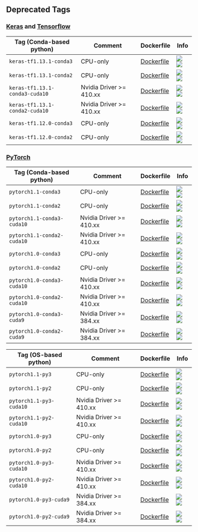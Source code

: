 ## Deprecated Tags

### [Keras](https://keras.io/) and [Tensorflow](https://www.tensorflow.org/)

| Tag (Conda-based python) | Comment | Dockerfile | Info  |
| ------------------------ | ------- | ---------- | ----  |
| `keras-tf1.13.1-conda3` | CPU-only | [Dockerfile](keras-tf1.13.1-conda3/Dockerfile) | [![](https://images.microbadger.com/badges/image/wqael/mldock:keras-tf1.13.1-conda3.svg) ![](https://images.microbadger.com/badges/commit/wqael/mldock:keras-tf1.13.1-conda3.svg)](https://microbadger.com/images/wqael/mldock:keras-tf1.13.1-conda3) |
| `keras-tf1.13.1-conda2` | CPU-only | [Dockerfile](keras-tf1.13.1-conda2/Dockerfile) | [![](https://images.microbadger.com/badges/image/wqael/mldock:keras-tf1.13.1-conda2.svg) ![](https://images.microbadger.com/badges/commit/wqael/mldock:keras-tf1.13.1-conda2.svg)](https://microbadger.com/images/wqael/mldock:keras-tf1.13.1-conda2) |
| `keras-tf1.13.1-conda3-cuda10` | Nvidia Driver >= 410.xx | [Dockerfile](keras-tf1.13.1-conda3-cuda10/Dockerfile) | [![](https://images.microbadger.com/badges/image/wqael/mldock:keras-tf1.13.1-conda3-cuda10.svg) ![](https://images.microbadger.com/badges/commit/wqael/mldock:keras-tf1.13.1-conda3-cuda10.svg)](https://microbadger.com/images/wqael/mldock:keras-tf1.13.1-conda3-cuda10) |
| `keras-tf1.13.1-conda2-cuda10` | Nvidia Driver >= 410.xx | [Dockerfile](keras-tf1.13.1-conda2-cuda10/Dockerfile) | [![](https://images.microbadger.com/badges/image/wqael/mldock:keras-tf1.13.1-conda2-cuda10.svg) ![](https://images.microbadger.com/badges/commit/wqael/mldock:keras-tf1.13.1-conda2-cuda10.svg)](https://microbadger.com/images/wqael/mldock:keras-tf1.13.1-conda2-cuda10) |
| `keras-tf1.12.0-conda3` | CPU-only | [Dockerfile](keras-tf1.12.0-conda3/Dockerfile) | [![](https://images.microbadger.com/badges/image/wqael/mldock:keras-tf1.12.0-conda3.svg) ![](https://images.microbadger.com/badges/commit/wqael/mldock:keras-tf1.12.0-conda3.svg)](https://microbadger.com/images/wqael/mldock:keras-tf1.12.0-conda3) |
| `keras-tf1.12.0-conda2` | CPU-only | [Dockerfile](keras-tf1.12.0-conda2/Dockerfile) | [![](https://images.microbadger.com/badges/image/wqael/mldock:keras-tf1.12.0-conda2.svg) ![](https://images.microbadger.com/badges/commit/wqael/mldock:keras-tf1.12.0-conda2.svg)](https://microbadger.com/images/wqael/mldock:keras-tf1.12.0-conda2) |


### [PyTorch](https://pytorch.org/)

| Tag (Conda-based python) | Comment | Dockerfile | Info |
| ------------------------ | ------- | ---------- | ---- |
| `pytorch1.1-conda3` | CPU-only | [Dockerfile](pytorch1.1-conda3/Dockerfile) | [![](https://images.microbadger.com/badges/image/wqael/mldock:pytorch1.1-conda3.svg) ![](https://images.microbadger.com/badges/commit/wqael/mldock:pytorch1.1-conda3.svg)](https://microbadger.com/images/wqael/mldock:pytorch1.1-conda3) |
| `pytorch1.1-conda2` | CPU-only | [Dockerfile](pytorch1.1-conda2/Dockerfile) | [![](https://images.microbadger.com/badges/image/wqael/mldock:pytorch1.1-conda2.svg) ![](https://images.microbadger.com/badges/commit/wqael/mldock:pytorch1.1-conda2.svg)](https://microbadger.com/images/wqael/mldock:pytorch1.1-conda2) |
| `pytorch1.1-conda3-cuda10` | Nvidia Driver >= 410.xx | [Dockerfile](pytorch1.1-conda3-cuda10/Dockerfile) | [![](https://images.microbadger.com/badges/image/wqael/mldock:pytorch1.1-conda3-cuda10.svg) ![](https://images.microbadger.com/badges/commit/wqael/mldock:pytorch1.1-conda3-cuda10.svg)](https://microbadger.com/images/wqael/mldock:pytorch1.1-conda3-cuda10) |
| `pytorch1.1-conda2-cuda10` | Nvidia Driver >= 410.xx | [Dockerfile](pytorch1.1-conda2-cuda10/Dockerfile) | [![](https://images.microbadger.com/badges/image/wqael/mldock:pytorch1.1-conda2-cuda10.svg) ![](https://images.microbadger.com/badges/commit/wqael/mldock:pytorch1.1-conda2-cuda10.svg)](https://microbadger.com/images/wqael/mldock:pytorch1.1-conda2-cuda10) |
| `pytorch1.0-conda3` | CPU-only | [Dockerfile](pytorch1.0-conda3/Dockerfile) | [![](https://images.microbadger.com/badges/image/wqael/mldock:pytorch1.0-conda3.svg) ![](https://images.microbadger.com/badges/commit/wqael/mldock:pytorch1.0-conda3.svg)](https://microbadger.com/images/wqael/mldock:pytorch1.0-conda3) |
| `pytorch1.0-conda2` | CPU-only | [Dockerfile](pytorch1.0-conda2/Dockerfile) | [![](https://images.microbadger.com/badges/image/wqael/mldock:pytorch1.0-conda2.svg) ![](https://images.microbadger.com/badges/commit/wqael/mldock:pytorch1.0-conda2.svg)](https://microbadger.com/images/wqael/mldock:pytorch1.0-conda2) |
| `pytorch1.0-conda3-cuda10` | Nvidia Driver >= 410.xx | [Dockerfile](pytorch1.0-conda3-cuda10/Dockerfile) | [![](https://images.microbadger.com/badges/image/wqael/mldock:pytorch1.0-conda3-cuda10.svg) ![](https://images.microbadger.com/badges/commit/wqael/mldock:pytorch1.0-conda3-cuda10.svg)](https://microbadger.com/images/wqael/mldock:pytorch1.0-conda3-cuda10) |
| `pytorch1.0-conda2-cuda10` | Nvidia Driver >= 410.xx | [Dockerfile](pytorch1.0-conda2-cuda10/Dockerfile) | [![](https://images.microbadger.com/badges/image/wqael/mldock:pytorch1.0-conda2-cuda10.svg) ![](https://images.microbadger.com/badges/commit/wqael/mldock:pytorch1.0-conda2-cuda10.svg)](https://microbadger.com/images/wqael/mldock:pytorch1.0-conda2-cuda10) |
| `pytorch1.0-conda3-cuda9` | Nvidia Driver >= 384.xx | [Dockerfile](pytorch1.0-conda3-cuda9/Dockerfile) | [![](https://images.microbadger.com/badges/image/wqael/mldock:pytorch1.0-conda3-cuda9.svg) ![](https://images.microbadger.com/badges/commit/wqael/mldock:pytorch1.0-conda3-cuda9.svg)](https://microbadger.com/images/wqael/mldock:pytorch1.0-conda3-cuda9) |
| `pytorch1.0-conda2-cuda9` | Nvidia Driver >= 384.xx | [Dockerfile](pytorch1.0-conda2-cuda9/Dockerfile) | [![](https://images.microbadger.com/badges/image/wqael/mldock:pytorch1.0-conda2-cuda9.svg) ![](https://images.microbadger.com/badges/commit/wqael/mldock:pytorch1.0-conda2-cuda9.svg)](https://microbadger.com/images/wqael/mldock:pytorch1.0-conda2-cuda9) |

| Tag (OS-based python) | Comment | Dockerfile | Info |
| --------------------- | ------- | ---------- | ---- |
| `pytorch1.1-py3` | CPU-only | [Dockerfile](pytorch1.1-py3/Dockerfile) | [![](https://images.microbadger.com/badges/image/wqael/mldock:pytorch1.1-py3.svg) ![](https://images.microbadger.com/badges/commit/wqael/mldock:pytorch1.1-py3.svg)](https://microbadger.com/images/wqael/mldock:pytorch1.1-py3) |
| `pytorch1.1-py2` | CPU-only | [Dockerfile](pytorch1.1-py2/Dockerfile) | [![](https://images.microbadger.com/badges/image/wqael/mldock:pytorch1.1-py2.svg) ![](https://images.microbadger.com/badges/commit/wqael/mldock:pytorch1.1-py2.svg)](https://microbadger.com/images/wqael/mldock:pytorch1.1-py2) |
| `pytorch1.1-py3-cuda10` | Nvidia Driver >= 410.xx | [Dockerfile](pytorch1.1-py3-cuda10/Dockerfile) | [![](https://images.microbadger.com/badges/image/wqael/mldock:pytorch1.1-py3-cuda10.svg) ![](https://images.microbadger.com/badges/commit/wqael/mldock:pytorch1.1-py3-cuda10.svg)](https://microbadger.com/images/wqael/mldock:pytorch1.1-py3-cuda10) |
| `pytorch1.1-py2-cuda10` | Nvidia Driver >= 410.xx | [Dockerfile](pytorch1.1-py2-cuda10/Dockerfile) | [![](https://images.microbadger.com/badges/image/wqael/mldock:pytorch1.1-py2-cuda10.svg) ![](https://images.microbadger.com/badges/commit/wqael/mldock:pytorch1.1-py2-cuda10.svg)](https://microbadger.com/images/wqael/mldock:pytorch1.1-py2-cuda10) |
| `pytorch1.0-py3` | CPU-only | [Dockerfile](pytorch1.0-py3/Dockerfile) | [![](https://images.microbadger.com/badges/image/wqael/mldock:pytorch1.0-py3.svg) ![](https://images.microbadger.com/badges/commit/wqael/mldock:pytorch1.0-py3.svg)](https://microbadger.com/images/wqael/mldock:pytorch1.0-py3) |
| `pytorch1.0-py2` | CPU-only | [Dockerfile](pytorch1.0-py2/Dockerfile) | [![](https://images.microbadger.com/badges/image/wqael/mldock:pytorch1.0-py2.svg) ![](https://images.microbadger.com/badges/commit/wqael/mldock:pytorch1.0-py2.svg)](https://microbadger.com/images/wqael/mldock:pytorch1.0-py2) |
| `pytorch1.0-py3-cuda10` | Nvidia Driver >= 410.xx | [Dockerfile](pytorch1.0-py3-cuda10/Dockerfile) | [![](https://images.microbadger.com/badges/image/wqael/mldock:pytorch1.0-py3-cuda10.svg) ![](https://images.microbadger.com/badges/commit/wqael/mldock:pytorch1.0-py3-cuda10.svg)](https://microbadger.com/images/wqael/mldock:pytorch1.0-py3-cuda10) |
| `pytorch1.0-py2-cuda10` | Nvidia Driver >= 410.xx | [Dockerfile](pytorch1.0-py2-cuda10/Dockerfile) | [![](https://images.microbadger.com/badges/image/wqael/mldock:pytorch1.0-py2-cuda10.svg) ![](https://images.microbadger.com/badges/commit/wqael/mldock:pytorch1.0-py2-cuda10.svg)](https://microbadger.com/images/wqael/mldock:pytorch1.0-py2-cuda10) |
| `pytorch1.0-py3-cuda9` | Nvidia Driver >= 384.xx | [Dockerfile](pytorch1.0-py3-cuda9/Dockerfile) | [![](https://images.microbadger.com/badges/image/wqael/mldock:pytorch1.0-py3-cuda9.svg) ![](https://images.microbadger.com/badges/commit/wqael/mldock:pytorch1.0-py3-cuda9.svg)](https://microbadger.com/images/wqael/mldock:pytorch1.0-py3-cuda9) |
| `pytorch1.0-py2-cuda9` | Nvidia Driver >= 384.xx | [Dockerfile](pytorch1.0-py2-cuda9/Dockerfile) | [![](https://images.microbadger.com/badges/image/wqael/mldock:pytorch1.0-py2-cuda9.svg) ![](https://images.microbadger.com/badges/commit/wqael/mldock:pytorch1.0-py2-cuda9.svg)](https://microbadger.com/images/wqael/mldock:pytorch1.0-py2-cuda9) |
